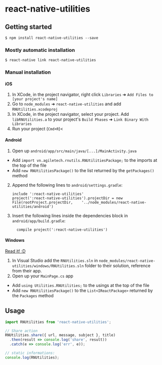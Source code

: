 # react-native-utilities

## Getting started

`$ npm install react-native-utilities --save`

### Mostly automatic installation

`$ react-native link react-native-utilities`

### Manual installation

#### iOS

1.  In XCode, in the project navigator, right click `Libraries` ➜ `Add Files to [your project's name]`
2.  Go to `node_modules` ➜ `react-native-utilities` and add `RNUtilities.xcodeproj`
3.  In XCode, in the project navigator, select your project. Add `libRNUtilities.a` to your project's `Build Phases` ➜ `Link Binary With Libraries`
4.  Run your project (`Cmd+R`)<

#### Android

1.  Open up `android/app/src/main/java/[...]/MainActivity.java`

* Add `import vn.agiletech.rnutils.RNUtilitiesPackage;` to the imports at the top of the file
* Add `new RNUtilitiesPackage()` to the list returned by the `getPackages()` method

2.  Append the following lines to `android/settings.gradle`:
    ```
    include ':react-native-utilities'
    project(':react-native-utilities').projectDir = new File(rootProject.projectDir, 	'../node_modules/react-native-utilities/android')
    ```
3.  Insert the following lines inside the dependencies block in `android/app/build.gradle`:
    ```
      compile project(':react-native-utilities')
    ```

#### Windows

[Read it! :D](https://github.com/ReactWindows/react-native)

1.  In Visual Studio add the `RNUtilities.sln` in `node_modules/react-native-utilities/windows/RNUtilities.sln` folder to their solution, reference from their app.
2.  Open up your `MainPage.cs` app

* Add `using Utilities.RNUtilities;` to the usings at the top of the file
* Add `new RNUtilitiesPackage()` to the `List<IReactPackage>` returned by the `Packages` method

## Usage

```javascript
import RNUtilities from 'react-native-utilities';

// Share action
RNUtilities.share({ url, message, subject }, title)
  .then(result => console.log('share', result))
  .catch(e => console.log('err', e));

// static informations:
console.log(RNUtilities);
```

